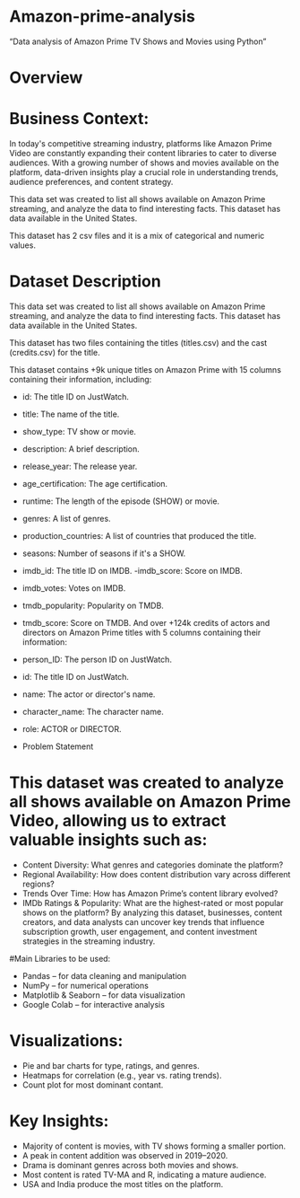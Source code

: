 # Amazon-prime-analysis
“Data analysis of Amazon Prime TV Shows and Movies using Python”

# Overview #
# Business Context:
In today's competitive streaming industry, platforms like Amazon Prime Video are constantly expanding their content libraries to cater to diverse audiences. With a growing number of shows and movies available on the platform, data-driven insights play a crucial role in understanding trends, audience preferences, and content strategy.

This data set was created to list all shows available on Amazon Prime streaming, and analyze the data to find interesting facts. This dataset has data available in the United States.

This dataset has 2 csv files and it is a mix of categorical and numeric values.

# Dataset Description

This data set was created to list all shows available on Amazon Prime streaming, and analyze the data to find interesting facts. This dataset has data available in the United States.

This dataset has two files containing the titles (titles.csv) and the cast (credits.csv) for the title.

This dataset contains +9k unique titles on Amazon Prime with 15 columns containing their information, including:

- id: The title ID on JustWatch.
- title: The name of the title.
- show_type: TV show or movie.
- description: A brief description.
- release_year: The release year.
- age_certification: The age certification.
- runtime: The length of the episode (SHOW) or movie.
- genres: A list of genres.
- production_countries: A list of countries that produced the title.
- seasons: Number of seasons if it's a SHOW.
- imdb_id: The title ID on IMDB.
-imdb_score: Score on IMDB.
- imdb_votes: Votes on IMDB.
- tmdb_popularity: Popularity on TMDB.
- tmdb_score: Score on TMDB.
And over +124k credits of actors and directors on Amazon Prime titles with 5 columns containing their information:

- person_ID: The person ID on JustWatch.
- id: The title ID on JustWatch.
- name: The actor or director's name.
- character_name: The character name.
- role: ACTOR or DIRECTOR.
- Problem Statement

# This dataset was created to analyze all shows available on Amazon Prime Video, allowing us to extract valuable insights such as:

- Content Diversity: What genres and categories dominate the platform?
- Regional Availability: How does content distribution vary across different regions?
- Trends Over Time: How has Amazon Prime’s content library evolved?
- IMDb Ratings & Popularity: What are the highest-rated or most popular shows on the platform?
By analyzing this dataset, businesses, content creators, and data analysts can uncover key trends that influence subscription growth, user engagement, and content investment strategies in the streaming industry.

#Main Libraries to be used:

- Pandas – for data cleaning and manipulation
- NumPy – for numerical operations
- Matplotlib & Seaborn – for data visualization
- Google Colab – for interactive analysis

# Visualizations:

- Pie and bar charts for type, ratings, and genres.
- Heatmaps for correlation (e.g., year vs. rating trends).
- Count plot for most dominant contant.

# Key Insights:

- Majority of content is movies, with TV shows forming a smaller portion.
- A peak in content addition was observed in 2019–2020.
- Drama is dominant genres across both movies and shows.
- Most content is rated TV-MA and R, indicating a mature audience.
- USA and India produce the most titles on the platform.
